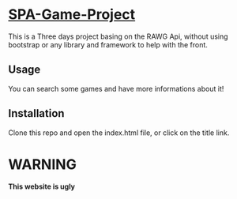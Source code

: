 # [SPA-Game-Project](https://julietderozario.github.io/SPA-Game-Project/#game)

This is a Three days project basing on the RAWG Api, without using bootstrap or any library and framework to help with the front.

## Usage
You can search some games and have more informations about it!

## Installation
Clone this repo and open the index.html file, or click on the title link.

# WARNING
**This website is ugly**
